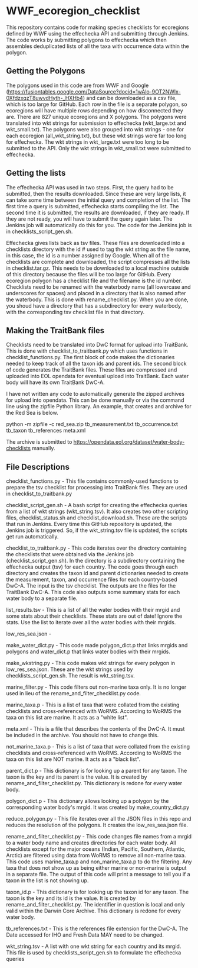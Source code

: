# WWF_ecoregion_checklist

This repository contains code for making species checklists for ecoregions defined by WWF using the effechecka API and submitting through Jenkins. The code works by submitting polygons to effechecka which then assembles deduplicated lists of all the taxa with occurrence data within the polygon. 

## Getting the Polygons

The polygons used in this code are from WWF and Google (https://fusiontables.google.com/DataSource?docid=1wAlo-9OT2NWlx-0XfdzxqzT8uwvdHyth-_HXHb4) and can be downloaded as a csv file, which is too large for GitHub. Each row in the file is a separate polygon, so ecoregions will have multiple rows depending on how disconnected they are. There are 827 unique ecoregions and X polygons. The polygons were translated into wkt strings for submission to effechecka (wkt_large.txt and wkt_small.txt). The polygons were also grouped into wkt strings - one for each ecoregion (all_wkt_string.txt), but these wkt strings were far too long for effechecka. The wkt strings in wkt_large.txt were too long to be submitted to the API. Only the wkt strings in wkt_small.txt were submitted to effechecka.

## Getting the lists

The effechecka API was used in two steps. First, the query had to be submitted, then the results downloaded. Since these are very large lists, it can take some time between the initial query and completion of the list. The first time a query is submitted, effechecka starts compiling the list. The second time it is submitted, the results are downloaded, if they are ready. If they are not ready, you will have to submit the query again later. The Jenkins job will automatically do this for you. The code for the Jenkins job is in checklists_script_gen.sh.

Effechecka gives lists back as tsv files. These files are downloaded into a checklists directory with the id # used to tag the wkt string as the file name, in this case, the id is a number assigned by Google. When all of the checklists are complete and downloaded, the script compresses all the lists in checklist.tar.gz. This needs to be downloaded to a local machine outside of this directory because the files will be too large for GitHub. Every ecoregion polygon has a checklist file and the filename is the id number. Checklists need to be renamed with the waterbody name (all lowercase and underscores for spaces) and placed in a directory that is also named after the waterbody. This is done with rename_checklist.py. When you are done, you shoud have a directory that has a subdirectory for every waterbody, with the corresponding tsv checklist file in that directory.

## Making the TraitBank files

Checklists need to be translated into DwC format for upload into TraitBank. This is done with checklist_to_traitbank.py which uses functions in checklist_functions.py. The first block of code makes the dictionaries needed to keep track of all the taxon ids and parent ids. The second block of code generates the TraitBank files. These files are compressed and uploaded into EOL opendata for eventual upload into TraitBank. Each water body will have its own TraitBank DwC-A.

I have not written any code to automatically generate the zipped archives for upload into opendata. This can be done manually or via the command line using the zipfile Python library. An example, that creates and archive for the Red Sea is below.

python -m zipfile -c red_sea.zip tb_measurement.txt tb_occurrence.txt tb_taxon tb_references meta.xml

The archive is submitted to https://opendata.eol.org/dataset/water-body-checklists manually.

## File Descriptions

checklist_functions.py - This file contains commonly-used functions to prepare the tsv checklist for processing into TraitBank files. They are used in checklist_to_traitbank.py

checklist_script_gen.sh - A bash script for creating the effechecka queries from a list of wkt strings (wkt_string.tsv). It also creates two other scripting files, checklist_status.sh and checklist_download.sh. These are the scripts that run in Jenkins. Every time this GitHub repository is updated, the Jenkins job is triggered. So, if the wkt_string.tsv file is updated, the scripts get run automatically.

checklist_to_traitbank.py - This code iterates over the directory containing the checklists that were obtained via the Jenkins job (checklist_script_gen.sh). In the directory is a subdirectory containing the effechecka output (tsv) for each country. The code goes through each directory and creates the taxon id and parent dictionaries needed to create the measurement, taxon, and occurrence files for each country-based DwC-A. The input is the tsv checklist. The outputs are the files for the TraitBank DwC-A. This code also outputs some summary stats for each water body to a separate file.

list_results.tsv - This is a list of all the water bodies with their mrgid and some stats about their checklists. These stats are out of date! Ignore the stats. Use the list to iterate over all the water bodies with their mrgids.

low_res_sea.json - 

make_water_dict.py - This code made polygon_dict.p that links mrgids and polygons and water_dict.p that links water bodies with their mrgids.

make_wkstring.py - This code makes wkt strings for every polygon in low_res_sea.json. These are the wkt strings used by checklists_script_gen.sh. The result is wkt_string.tsv.

marine_filter.py - This code filters out non-marine taxa only. It is no longer used in lieu of the rename_and_filter_checklist.py code.

marine_taxa.p - This is a list of taxa that were collated from the existing checklists and cross-referenced with WoRMS. According to WoRMS the taxa on this list are marine. It acts as a "white list". 

meta.xml - This is a file that describes the contents of the DwC-A. It must be included in the archive. You should not have to change this.

not_marine_taxa.p - This is a list of taxa that were collated from the existing checklists and cross-referenced with WoRMS. According to WoRMS the taxa on this list are NOT marine. It acts as a "black list". 

parent_dict.p - This dictionary is for looking up a parent for any taxon. The taxon is the key and its parent is the value. It is created by rename_and_filter_checklist.py. This dictionary is redone for every water body.

polygon_dict.p - This dictionary allows looking up a polygon by the corresponding water body's mrgid. It was created by make_country_dict.py

reduce_polygon.py - This file iterates over all the JSON files in this repo and reduces the resolution of the polygons. It creates the low_res_sea.json file.

rename_and_filter_checklist.py - This code changes file names from a mrgid to a water body name and creates directories for each water body. All checklists except for the major oceans (Indian, Pacific, Southern, Atlantic, Arctic) are filtered using data from WoRMS to remove all non-marine taxa. This code uses marine_taxa.p and non_marine_taxa.p to do the filtering. Any taxa that does not show up as being either marine or non-marine is output in a separate file. The output of this code will print a message to tell you if a taxon in the list is not showing up.

taxon_id.p - This dictionary is for looking up the taxon id for any taxon. The taxon is the key and its id is the value. It is created by rename_and_filter_checklist.py. The identifier in question is local and only valid within the Darwin Core Archive. This dictionary is redone for every water body.

tb_references.txt - This is the references file extension for the DwC-A. The Date accessed for IHO and Fresh Data MAY need to be changed.

wkt_string.tsv - A list with one wkt string for each country and its mrgid. This file is used by checklists_script_gen.sh to formulate the effechecka queries
